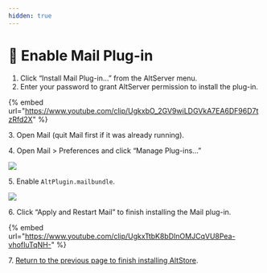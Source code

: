 ```yaml
---
hidden: true
---
```


# 📩 Enable Mail Plug-in

1. Click “Install Mail Plug-in...” from the AltServer menu.
2. Enter your password to grant AltServer permission to install the plug-in.

{% embed url="https://www.youtube.com/clip/UgkxbO_2GV9wiLDGVkA7EA6DF96D7tzRfd2X" %}

3\. Open Mail (quit Mail first if it was already running).

4\. Open Mail > Preferences and click “Manage Plug-ins...”

![](<../../.gitbook/assets/Mail Plug-In (1).png>)

5\. Enable `AltPlugin.mailbundle`.

![](<../../.gitbook/assets/Alt Plug-In.png>)

6\. Click “Apply and Restart Mail” to finish installing the Mail plug-in.

{% embed url="https://www.youtube.com/clip/UgkxTtbK8bDInOMJCqVU8Pea-vhofIuTqNH-" %}

7\.  [Return to the previous page to finish installing AltStore](./).
